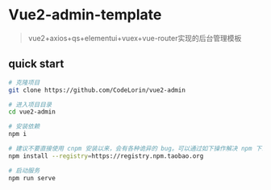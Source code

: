 # Vue2-admin-template

> vue2+axios+qs+elementui+vuex+vue-router实现的后台管理模板
## quick start
```bash
# 克隆项目
git clone https://github.com/CodeLorin/vue2-admin

# 进入项目目录
cd vue2-admin

# 安装依赖
npm i

# 建议不要直接使用 cnpm 安装以来，会有各种诡异的 bug。可以通过如下操作解决 npm 下载速度慢的问题
npm install --registry=https://registry.npm.taobao.org

# 启动服务
npm run serve
```


